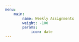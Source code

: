 ```yaml
---
menu:
    main:
        name: Weekly Assignments
        weight: -100
        params:
            icon: date
---
```

















































































